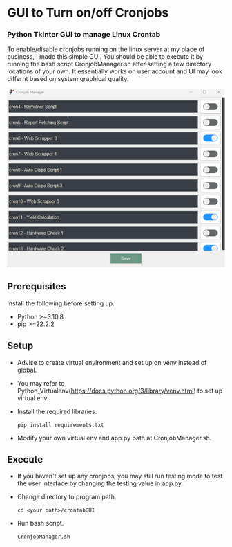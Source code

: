 # GUI to Turn on/off Cronjobs
### Python Tkinter GUI to manage Linux Crontab 
To enable/disable cronjobs running on the linux server at my place of business, I made this simple GUI.
You should be able to execute it by running the bash script CronjobManager.sh after setting a few directory 
locations of your own. It essentially works on user account and UI may look differnt based on system graphical 
quality.

![alt text](showcase.png)

## Prerequisites
Install the following before setting up.
- Python >=3.10.8
- pip >=22.2.2

## Setup
- Advise to create virtual environment and set up on venv instead of global.
- You may refer to Python_Virtualenv(https://docs.python.org/3/library/venv.html) to set up virtual env.

- Install the required libraries.
    ```
    pip install requirements.txt
    ```
- Modify your own virtual env and app.py path at CronjobManager.sh.

## Execute
- If you haven't set up any cronjobs, you may still run testing mode to test the user interface by changing the testing value in app.py.

- Change directory to program path.
    ```
    cd <your path>/crontabGUI
    ```
- Run bash script.
    ```
    CronjobManager.sh
    ```
